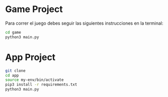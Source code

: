 # Game Project

Para correr el juego debes seguir las siguientes instrucciones en la terminal:

```sh
cd game
python3 main.py
```


# App Project

```sh
git clone
cd app
source my-env/bin/activate
pip3 install -r requirements.txt
python3 main.py
```